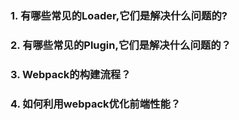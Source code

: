 ### 1. 有哪些常见的Loader,它们是解决什么问题的?
### 2. 有哪些常见的Plugin,它们是解决什么问题的？
### 3. Webpack的构建流程？
### 4. 如何利用webpack优化前端性能？
